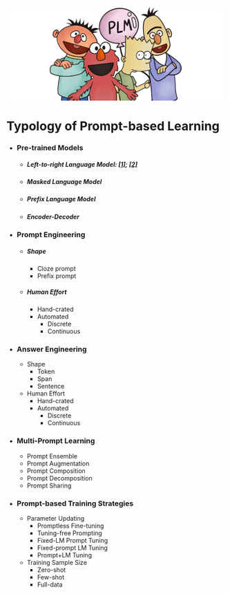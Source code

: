 

  <img src="./fig/bg.png" width="800" class="center">


 

# Typology of Prompt-based Learning

* ### Pre-trained Models
  * ##### Left-to-right Language Model: [\[1\]](); [\[2\]]()
  * ##### Masked Language Model
  * ##### Prefix Language Model
  * ##### Encoder-Decoder
* ### Prompt Engineering
  * ##### Shape
    * Cloze prompt
    * Prefix prompt
  * ##### Human Effort
    * Hand-crated
    * Automated
        - Discrete
        - Continuous
* ### Answer Engineering
  * Shape
    * Token
    * Span
    * Sentence
  * Human Effort
    * Hand-crated
    * Automated
        - Discrete
        - Continuous   
    
* ### Multi-Prompt Learning
  * Prompt Ensemble
  * Prompt Augmentation
  * Prompt Composition
  * Prompt Decomposition
  * Prompt Sharing
    
* ### Prompt-based Training Strategies
  * Parameter Updating
    * Promptless Fine-tuning
    * Tuning-free Prompting
    * Fixed-LM Prompt Tuning
    * Fixed-prompt LM Tuning
    * Prompt+LM Tuning
  * Training Sample Size
    * Zero-shot
    * Few-shot
    * Full-data
    
 